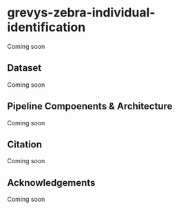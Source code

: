 # grevys-zebra-individual-identification
Coming soon
## Dataset
Coming soon
## Pipeline Compoenents & Architecture
Coming soon
## Citation
Coming soon
## Acknowledgements
Coming soon
